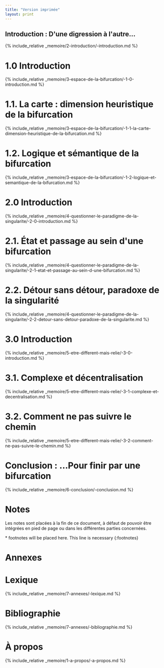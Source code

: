 ```yaml
---
title: "Version imprimée"
layout: print
---
```

<section class="intro">
<h1 class="chapter" id="n0">Introduction : D'une digression à l'autre...</h1>
</section>
{% include_relative _memoire/2-introduction/-introduction.md %}

<h1 class="sub-chapter" id="n1">1.0 Introduction</h1>

{% include_relative _memoire/3-espace-de-la-bifurcation/-1-0-introduction.md %}

<h1 class="sub-chapter" id="n1-1">1.1. La carte : dimension heuristique de la bifurcation</h1>

{% include_relative _memoire/3-espace-de-la-bifurcation/-1-1-la-carte-dimension-heuristique-de-la-bifurcation.md %}

<h1 class="sub-chapter" id="n1-2">1.2. Logique et sémantique de la bifurcation</h1>

{% include_relative _memoire/3-espace-de-la-bifurcation/-1-2-logique-et-semantique-de-la-bifurcation.md %}

<h1 class="chapter" id="n2">2.0 Introduction</h1>

{% include_relative _memoire/4-questionner-le-paradigme-de-la-singularite/-2-0-introduction.md %}

<h1 class="sub-chapter" id="n2-1">2.1. État et passage au sein d'une bifurcation</h1>

{% include_relative _memoire/4-questionner-le-paradigme-de-la-singularite/-2-1-etat-et-passage-au-sein-d-une-bifurcation.md %}

<h1 class="sub-chapter" id="n2-2">2.2. Détour sans détour, paradoxe de la singularité</h1>

{% include_relative _memoire/4-questionner-le-paradigme-de-la-singularite/-2-2-detour-sans-detour-paradoxe-de-la-singularite.md %}

<h1 class="chapter" id="n3">3.0 Introduction</h1>

{% include_relative _memoire/5-etre-different-mais-relie/-3-0-introduction.md %}

<h1 class="sub-chapter" id="n3-1">3.1. Complexe et décentralisation</h1>

{% include_relative _memoire/5-etre-different-mais-relie/-3-1-complexe-et-decentralisation.md %}

<h1 class="sub-chapter" id="n3-2">3.2. Comment ne pas suivre le chemin</h1>

{% include_relative _memoire/5-etre-different-mais-relie/-3-2-comment-ne-pas-suivre-le-chemin.md %}

<h1 class="chapter" id="n-c">Conclusion : ...Pour finir par une bifurcation</h1>

{% include_relative _memoire/6-conclusion/-conclusion.md %}

<h1 class="chapter" id="n-n">Notes</h1>
<p>Les notes sont placées à la fin de ce document, à défaut de pouvoir être intégrées en pied de page ou dans les différentes parties concernées.</p>
* footnotes will be placed here. This line is necessary
{:footnotes}

<h1 class="chapter" id="n-a">Annexes</h1>

<h1 class="biblio" id="n-a-1">Lexique</h1>

{% include_relative _memoire/7-annexes/-lexique.md %}

<h1 class="sub-annexes" id="n-a-2">Bibliographie</h1>

{% include_relative _memoire/7-annexes/-bibliographie.md %}

<h1 class="chapter">À propos</h1>

{% include_relative _memoire/1-a-propos/-a-propos.md %}
